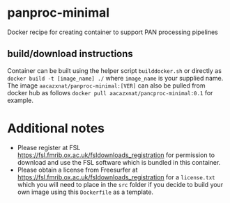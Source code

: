 # panproc-minimal
Docker recipe for creating container to support PAN processing pipelines

## build/download instructions
Container can be built using the helper script `builddocker.sh` or directly as `docker build -t [image_name] ./` where `image_name` is your supplied name. The image `aacazxnat/panproc-minimal:[VER]` can also be pulled from docker hub as follows `docker pull aacazxnat/pancproc-minimal:0.1` for example.

# Additional notes
* Please register at FSL https://fsl.fmrib.ox.ac.uk/fsldownloads_registration for permission to download and use the FSL software which is bundled in this container.
* Please obtain a license from Freesurfer at https://fsl.fmrib.ox.ac.uk/fsldownloads_registration for a `license.txt` which you will need to place in the `src` folder if you decide to build your own image using this `Dockerfile` as a template.


